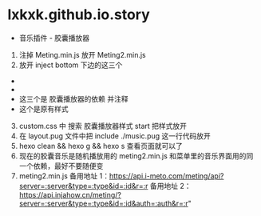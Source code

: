 # lxkxk.github.io.story

- 音乐插件 - 胶囊播放器

1. 注掉 Meting.min.js 放开 Meting2.min.js
2. 放开 inject bottom 下边的这三个

- <script async data-pjax src="/js/anzhiyu.js"></script>
- <script async data-pjax src="/js/anzhiyufunction.js"></script>
- <script async src="/js/anzhiyuOnlyOne.js"></script>
  这三个是 胶囊播放器的依赖
  并注释
- <div class="aplayer no-destroy" data-id="14044452884" data-server="netease" data-type="playlist" data-fixed="true" data-autoplay="true"> </div>
  这个是原有样式

3. custom.css 中 搜索 胶囊播放器样式 start 把样式放开
4. 在 layout.pug 文件中把
   include ./music.pug
   这一行代码放开
5. hexo clean && hexo g && hexo s
   查看页面就可以了
6. 现在的胶囊音乐是随机播放用的 meting2.min.js 和菜单里的音乐界面用的同一个依赖，最好不要随便变
7. meting2.min.js
   备用地址 1：https://api.i-meto.com/meting/api?server=:server&type=:type&id=:id&r=:r
   备用地址 2：https://api.injahow.cn/meting/?server=:server&type=:type&id=:id&auth=:auth&r=:r"
